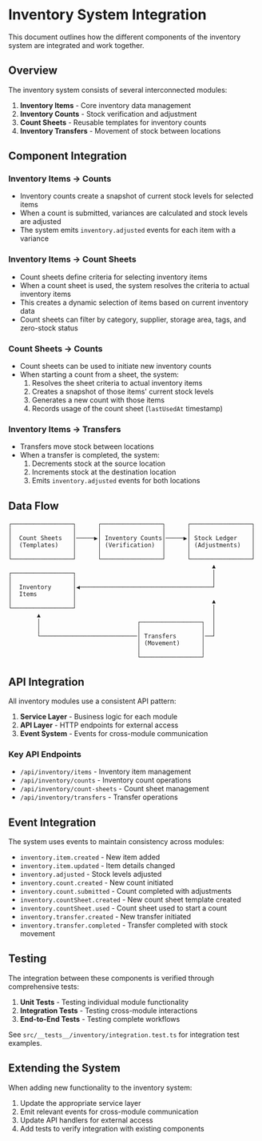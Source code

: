 # Inventory System Integration

This document outlines how the different components of the inventory system are integrated and work together.

## Overview

The inventory system consists of several interconnected modules:

1. **Inventory Items** - Core inventory data management
2. **Inventory Counts** - Stock verification and adjustment
3. **Count Sheets** - Reusable templates for inventory counts
4. **Inventory Transfers** - Movement of stock between locations

## Component Integration

### Inventory Items → Counts

- Inventory counts create a snapshot of current stock levels for selected items
- When a count is submitted, variances are calculated and stock levels are adjusted
- The system emits `inventory.adjusted` events for each item with a variance

### Inventory Items → Count Sheets

- Count sheets define criteria for selecting inventory items
- When a count sheet is used, the system resolves the criteria to actual inventory items
- This creates a dynamic selection of items based on current inventory data
- Count sheets can filter by category, supplier, storage area, tags, and zero-stock status

### Count Sheets → Counts

- Count sheets can be used to initiate new inventory counts
- When starting a count from a sheet, the system:
  1. Resolves the sheet criteria to actual inventory items
  2. Creates a snapshot of those items' current stock levels
  3. Generates a new count with those items
  4. Records usage of the count sheet (`lastUsedAt` timestamp)

### Inventory Items → Transfers

- Transfers move stock between locations
- When a transfer is completed, the system:
  1. Decrements stock at the source location
  2. Increments stock at the destination location
  3. Emits `inventory.adjusted` events for both locations

## Data Flow

```
┌─────────────────┐      ┌─────────────────┐      ┌─────────────────┐
│                 │      │                 │      │                 │
│  Count Sheets   │─────▶│ Inventory Counts│─────▶│ Stock Ledger    │
│  (Templates)    │      │ (Verification)  │      │ (Adjustments)   │
│                 │      │                 │      │                 │
└─────────────────┘      └─────────────────┘      └─────────────────┘
                                                         ▲
┌─────────────────┐                                      │
│                 │                                      │
│  Inventory      │◀─────────────────────────────────────┘
│  Items          │
│                 │                                      ▲
└─────────────────┘                                      │
        ▲                                                │
        │                           ┌─────────────────┐  │
        │                           │                 │  │
        └───────────────────────────│ Transfers       │──┘
                                    │ (Movement)      │
                                    │                 │
                                    └─────────────────┘
```

## API Integration

All inventory modules use a consistent API pattern:

1. **Service Layer** - Business logic for each module
2. **API Layer** - HTTP endpoints for external access
3. **Event System** - Events for cross-module communication

### Key API Endpoints

- `/api/inventory/items` - Inventory item management
- `/api/inventory/counts` - Inventory count operations
- `/api/inventory/count-sheets` - Count sheet management
- `/api/inventory/transfers` - Transfer operations

## Event Integration

The system uses events to maintain consistency across modules:

- `inventory.item.created` - New item added
- `inventory.item.updated` - Item details changed
- `inventory.adjusted` - Stock levels adjusted
- `inventory.count.created` - New count initiated
- `inventory.count.submitted` - Count completed with adjustments
- `inventory.countSheet.created` - New count sheet template created
- `inventory.countSheet.used` - Count sheet used to start a count
- `inventory.transfer.created` - New transfer initiated
- `inventory.transfer.completed` - Transfer completed with stock movement

## Testing

The integration between these components is verified through comprehensive tests:

1. **Unit Tests** - Testing individual module functionality
2. **Integration Tests** - Testing cross-module interactions
3. **End-to-End Tests** - Testing complete workflows

See `src/__tests__/inventory/integration.test.ts` for integration test examples.

## Extending the System

When adding new functionality to the inventory system:

1. Update the appropriate service layer
2. Emit relevant events for cross-module communication
3. Update API handlers for external access
4. Add tests to verify integration with existing components
